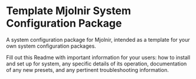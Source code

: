 # Template Mjolnir System Configuration Package

A system configuration package for Mjolnir, intended as a template for your own system configuration packages.


Fill out this Readme with important information for your users: how to install and set up for system, any specific details of its operation, documentation of any new presets, and any pertinent troubleshooting information.
